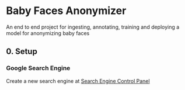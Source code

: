 # Baby Faces Anonymizer

An end to end project for ingesting, annotating, training and deploying a model for anonymizing baby faces 

## 0. Setup

### Google Search Engine

Create a new search engine at [Search Engine Control Panel](https://programmablesearchengine.google.com/controlpanel/all)